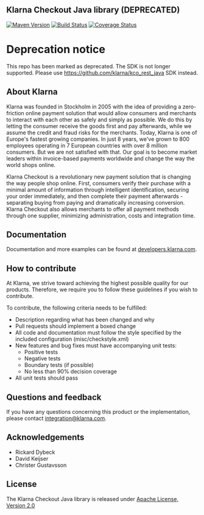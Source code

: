 ## Klarna Checkout Java library (DEPRECATED)
[![Maven Version][maven-shield]](http://search.maven.org/#search%7Cga%7C1%7Ca%3A%22java-checkout%22)
[![Build Status][travis-shield]](https://travis-ci.org/klarna/kco_java)
[![Coverage Status][coveralls-shield]](https://coveralls.io/r/klarna/kco_java)

# Deprecation notice

This repo has been marked as deprecated. The SDK is not longer supported.
Please use https://github.com/klarna/kco_rest_java SDK instead.

## About Klarna
Klarna was founded in Stockholm in 2005 with the idea of providing a
zero-friction online payment solution that would allow consumers and merchants
to interact with each other as safely and simply as possible. We do this by
letting the consumer receive the goods first and pay afterwards, while we assume
the credit and fraud risks for the merchants. Today, Klarna is one of Europe's
fastest growing companies. In just 8 years, we've grown to 800 employees
operating in 7 European countries with over 8 million consumers. But we are not
satisfied with that. Our goal is to become market leaders within invoice-based
payments worldwide and change the way the world shops online.

Klarna Checkout is a revolutionary new payment solution that is changing the way
people shop online. First, consumers verify their purchase with a minimal
amount of information through intelligent identification, securing your order
immediately, and then complete their payment afterwards - separating buying
from paying and dramatically increasing conversion. Klarna Checkout also allows
merchants to offer all payment methods through one supplier, minimizing
administration, costs and integration time.

## Documentation
Documentation and more examples can be found at
[developers.klarna.com](https://developers.klarna.com).

## How to contribute
At Klarna, we strive toward achieving the highest possible quality for our
products. Therefore, we require you to follow these guidelines if you wish
to contribute.

To contribute, the following criteria needs to be fulfilled:
* Description regarding what has been changed and why
* Pull requests should implement a boxed change
* All code and documentation must follow the style specified by
  the included configuration (misc/checkstyle.xml)
* New features and bug fixes must have accompanying unit tests:
    * Positive tests
    * Negative tests
    * Boundary tests (if possible)
    * No less than 90% decision coverage
* All unit tests should pass

## Questions and feedback
If you have any questions concerning this product or the implementation,
please contact [integration@klarna.com](mailto:integration@klarna.com).

## Acknowledgements
* Rickard Dybeck
* David Keijser
* Christer Gustavsson

## License
The Klarna Checkout Java library is released under
[Apache License, Version 2.0](http://www.apache.org/LICENSE-2.0)

[maven-shield]: https://img.shields.io/maven-central/v/com.klarna/java-checkout.svg?style=flat
[travis-shield]: https://img.shields.io/travis/klarna/kco_java/v3.0.svg?style=flat
[coveralls-shield]: https://img.shields.io/coveralls/klarna/kco_java/v3.0.svg?style=flat
